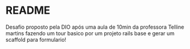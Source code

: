 # README

Desafio proposto pela DIO após uma aula de 10min da professora Telline martins fazendo um tour basico por um projeto rails base e gerar um scaffold para formulario!
